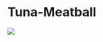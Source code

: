 # Tuna-Meatball
<a href="https://opgc.me/#/users/tunameatball" target="_blank"><img src="https://api.opgc.me/githubs/users/tunameatball/tag/?theme=basic" /></a>
